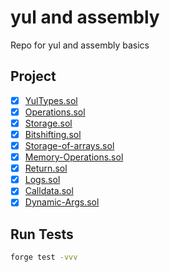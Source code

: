 # yul and assembly

Repo for yul and assembly basics

## Project

- [x] [YulTypes.sol](src/2-YulTypes.sol)
- [x] [Operations.sol](src/3-Operations.sol) 
- [x] [Storage.sol](src/4-Storage.sol)
- [x] [Bitshifting.sol](src/5-Bitshifting.sol)
- [x] [Storage-of-arrays.sol](src/6-Storage-of-arrays.sol)
- [x] [Memory-Operations.sol](src/7-9-Memory-Operations.sol)
- [x] [Return.sol](src/10-Return.sol)
- [x] [Logs.sol](src/11-Logs.sol)
- [x] [Calldata.sol](src/12-13-Calldata.sol)
- [x] [Dynamic-Args.sol](src/14-Dynamic-Args.sol)

## Run Tests

```zsh
forge test -vvv
```
